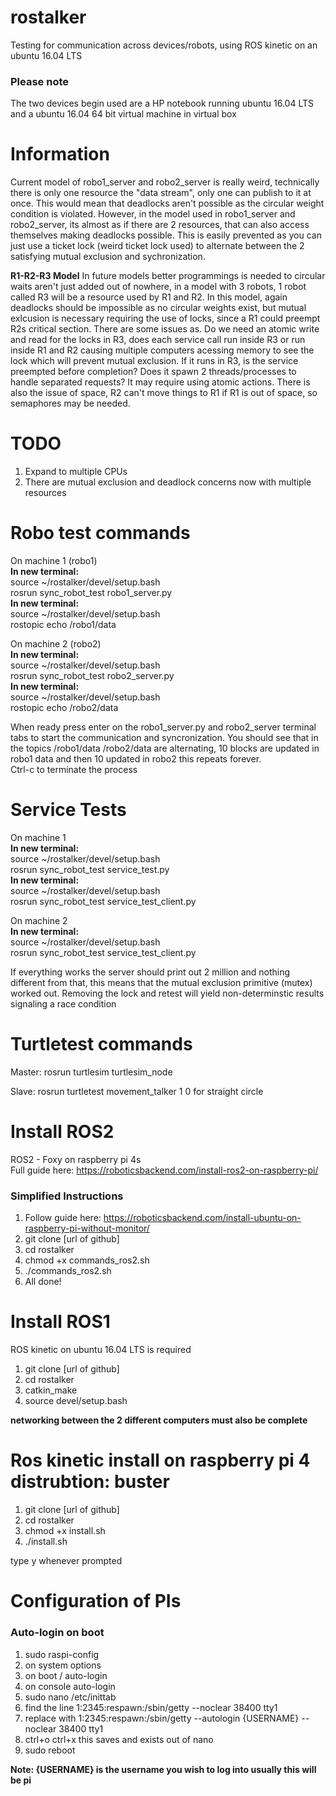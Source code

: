 # rostalker
Testing for communication across devices/robots, using ROS kinetic on an ubuntu 16.04 LTS

### Please note
The two devices begin used are a HP notebook running ubuntu 16.04 LTS and a ubuntu 16.04 64 bit virtual machine in virtual box

# Information
Current model of robo1_server and robo2_server is really weird, technically there is only one resource the "data stream", only one can publish to it at once. This would mean that deadlocks aren't possible as the circular weight condition is violated. However, in the model used in robo1_server and robo2_server, its almost as if there are 2 resources, that can also access themselves making deadlocks possible. This is easily prevented as you can just use a ticket lock (weird ticket lock used) to alternate between the 2 satisfying mutual exclusion and sychronization. 

**R1-R2-R3 Model**
In future models better programmings is needed to circular waits aren't just added out of nowhere, in a model with 3 robots, 1 robot called R3 will be a resource used by R1 and R2. In this model, again deadlocks should be impossible as no circular weights exist, but mutual exlcusion is necessary requiring the use of locks, since a R1 could preempt R2s critical section. There are some issues as. Do we need an atomic write and read for the locks in R3, does each service call run inside R3 or run inside R1 and R2 causing multiple computers acessing memory to see the lock which will prevent mutual exclusion. If it runs in R3, is the service preempted before completion? Does it spawn 2 threads/processes to handle separated requests? It may require using atomic actions. There is also the issue of space, R2 can't move things to R1 if R1 is out of space, so semaphores may be needed. 

# TODO
1. Expand to multiple CPUs 
2. There are mutual exclusion and deadlock concerns now with multiple resources 

# Robo test commands 

On machine 1 (robo1)  
**In new terminal:**  
source ~/rostalker/devel/setup.bash  
rosrun sync_robot_test robo1_server.py  
**In new terminal:**  
source ~/rostalker/devel/setup.bash  
rostopic echo /robo1/data  

On machine 2 (robo2)  
**In new terminal:**  
source ~/rostalker/devel/setup.bash  
rosrun sync_robot_test robo2_server.py  
**In new terminal:**  
source ~/rostalker/devel/setup.bash  
rostopic echo /robo2/data  

When ready press enter on the robo1_server.py and robo2_server terminal tabs to start the communication and syncronization.
You should see that in the topics /robo1/data  /robo2/data are alternating, 10 blocks are updated in robo1 data and then 10 updated in robo2 this repeats forever.    
Ctrl-c to terminate the process 


# Service Tests 

On machine 1  
**In new terminal:**  
source ~/rostalker/devel/setup.bash  
rosrun sync_robot_test service_test.py  
**In new terminal:**  
source ~/rostalker/devel/setup.bash  
rosrun sync_robot_test service_test_client.py  

On machine 2  
**In new terminal:**  
source ~/rostalker/devel/setup.bash  
rosrun sync_robot_test service_test_client.py  

If everything works the server should print out 2 million and nothing different from that, this means that the mutual exclusion primitive (mutex) worked out. Removing the lock and retest will yield non-determinstic results signaling a race condition

# Turtletest commands
Master:
rosrun turtlesim turtlesim_node 

Slave: 
rosrun turtletest movement_talker 1    0 for straight circle

# Install ROS2
ROS2 - Foxy on raspberry pi 4s  
Full guide here: https://roboticsbackend.com/install-ros2-on-raspberry-pi/

### Simplified Instructions  
1. Follow guide here: https://roboticsbackend.com/install-ubuntu-on-raspberry-pi-without-monitor/  
2. git clone [url of github]
3. cd rostalker
4. chmod +x commands_ros2.sh
5. ./commands_ros2.sh
6. All done!

# Install ROS1
ROS kinetic on ubuntu 16.04 LTS is required 

1. git clone [url of github] 
2. cd rostalker 
3. catkin_make 
4. source devel/setup.bash 

**networking between the 2 different computers must also be complete**
 
# Ros kinetic install on raspberry pi 4 distrubtion: buster
1. git clone [url of github] 
2. cd rostalker
3. chmod +x install.sh
4. ./install.sh

type y whenever prompted

# Configuration of PIs
### Auto-login on boot 
1. sudo raspi-config 
2. <enter> on system options 
3. <enter> on boot / auto-login 
4. <enter> on console auto-login
5. sudo nano /etc/inittab
6. find the line 1:2345:respawn:/sbin/getty --noclear 38400 tty1
7. replace with 1:2345:respawn:/sbin/getty --autologin {USERNAME} --noclear 38400 tty1
8. ctrl+o <enter> ctrl+x     this saves and exists out of nano 
8. sudo reboot 

**Note: {USERNAME} is the username you wish to log into usually this will be pi**


